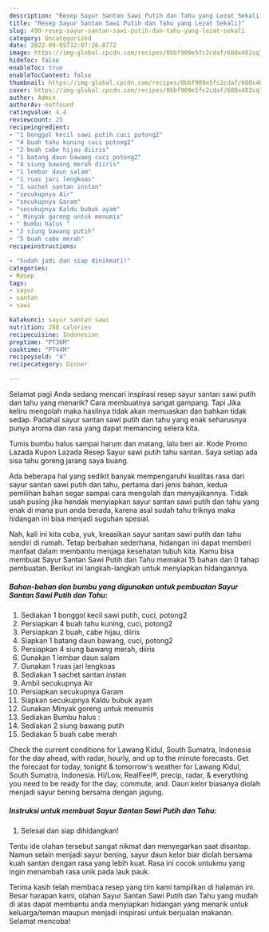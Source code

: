 ```yaml
---
description: "Resep Sayur Santan Sawi Putih dan Tahu yang Lezat Sekali}"
title: "Resep Sayur Santan Sawi Putih dan Tahu yang Lezat Sekali}"
slug: 499-resep-sayur-santan-sawi-putih-dan-tahu-yang-lezat-sekali
category: Uncategorized
date: 2022-09-05T12:07:26.077Z
image: https://img-global.cpcdn.com/recipes/0bbf909e5fc2cdaf/680x482cq70/sayur-santan-sawi-putih-dan-tahu-foto-resep-utama.jpg
hideToc: false
enableToc: true
enableTocContent: false
thumbnail: https://img-global.cpcdn.com/recipes/0bbf909e5fc2cdaf/680x482cq70/sayur-santan-sawi-putih-dan-tahu-foto-resep-utama.jpg
cover: https://img-global.cpcdn.com/recipes/0bbf909e5fc2cdaf/680x482cq70/sayur-santan-sawi-putih-dan-tahu-foto-resep-utama.jpg
author: Admin
authorAv: notfound
ratingvalue: 4.4
reviewcount: 25
recipeingredient:
- "1 bonggol kecil sawi putih cuci potong2"
- "4 buah tahu kuning cuci potong2"
- "2 buah cabe hijau diiris"
- "1 batang daun bawang cuci potong2"
- "4 siung bawang merah diiris"
- "1 lembar daun salam"
- "1 ruas jari lengkoas"
- "1 sachet santan instan"
- "secukupnya Air"
- "secukupnya Garam"
- "secukupnya Kaldu bubuk ayam"
- " Minyak goreng untuk menumis"
- " Bumbu halus "
- "2 siung bawang putih"
- "5 buah cabe merah"
recipeinstructions:

- "Sudah jadi dan siap dinikmati!"
categories:
- Resep
tags:
- sayur
- santan
- sawi

katakunci: sayur santan sawi 
nutrition: 268 calories
recipecuisine: Indonesian
preptime: "PT36M"
cooktime: "PT44M"
recipeyield: "4"
recipecategory: Dinner

---
```



Selamat pagi Anda sedang mencari inspirasi resep sayur santan sawi putih dan tahu yang menarik? Cara membuatnya sangat gampang. Tapi Jika keliru mengolah maka hasilnya tidak akan memuaskan dan bahkan tidak sedap. Padahal sayur santan sawi putih dan tahu yang enak seharusnya punya aroma dan rasa yang dapat memancing selera kita.


Tumis bumbu halus sampai harum dan matang, lalu beri air. Kode Promo Lazada Kupon Lazada Resep Sayur sawi putih tahu santan. Saya setiap ada sisa tahu goreng jarang saya buang.

Ada beberapa hal yang sedikit banyak mempengaruhi kualitas rasa dari sayur santan sawi putih dan tahu, pertama dari jenis bahan, kedua pemilihan bahan segar sampai cara mengolah dan menyajikannya. Tidak usah pusing jika hendak menyiapkan sayur santan sawi putih dan tahu yang enak di mana pun anda berada, karena asal sudah tahu triknya maka hidangan ini bisa menjadi suguhan spesial.


Nah, kali ini kita coba, yuk, kreasikan sayur santan sawi putih dan tahu sendiri di rumah. Tetap berbahan sederhana, hidangan ini dapat memberi manfaat dalam membantu menjaga kesehatan tubuh kita. Kamu bisa membuat Sayur Santan Sawi Putih dan Tahu memakai 15 bahan dan 0 tahap pembuatan. Berikut ini langkah-langkah untuk menyiapkan hidangannya.

<!--inarticleads1-->

##### Bahan-bahan dan bumbu yang digunakan untuk pembuatan Sayur Santan Sawi Putih dan Tahu:

1. Sediakan 1 bonggol kecil sawi putih, cuci, potong2
1. Persiapkan 4 buah tahu kuning, cuci, potong2
1. Persiapkan 2 buah, cabe hijau, diiris
1. Siapkan 1 batang daun bawang, cuci, potong2
1. Persiapkan 4 siung bawang merah, diiris
1. Gunakan 1 lembar daun salam
1. Gunakan 1 ruas jari lengkoas
1. Sediakan 1 sachet santan instan
1. Ambil secukupnya Air
1. Persiapkan secukupnya Garam
1. Siapkan secukupnya Kaldu bubuk ayam
1. Gunakan  Minyak goreng untuk menumis
1. Sediakan  Bumbu halus :
1. Sediakan 2 siung bawang putih
1. Sediakan 5 buah cabe merah


Check the current conditions for Lawang Kidul, South Sumatra, Indonesia for the day ahead, with radar, hourly, and up to the minute forecasts. Get the forecast for today, tonight &amp; tomorrow&#39;s weather for Lawang Kidul, South Sumatra, Indonesia. Hi/Low, RealFeel®, precip, radar, &amp; everything you need to be ready for the day, commute, and. Daun kelor biasanya diolah menjadi sayur bening bersama dengan jagung. 

<!--inarticleads2-->

##### Instruksi untuk membuat Sayur Santan Sawi Putih dan Tahu:


1. Selesai dan siap dihidangkan!

Tentu ide olahan tersebut sangat nikmat dan menyegarkan saat disantap. Namun selain menjadi sayur bening, sayur daun kelor biar diolah bersama kuah santan dengan rasa yang lebih kuat. Rasa ini cocok untukmu yang ingin menambah rasa unik pada lauk pauk. 

Terima kasih telah membaca resep yang tim kami tampilkan di halaman ini. Besar harapan kami, olahan Sayur Santan Sawi Putih dan Tahu yang mudah di atas dapat membantu anda menyiapkan hidangan yang menarik untuk keluarga/teman maupun menjadi inspirasi untuk berjualan makanan. Selamat mencoba!
